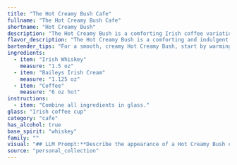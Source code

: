 ```yaml
---
title: "The Hot Creamy Bush Cafe"
fullname: "The Hot Creamy Bush Cafe"
shortname: "Hot Creamy Bush"
description: "The Hot Creamy Bush is a comforting Irish coffee variation, belonging to the Hot Toddy family.  Its origins likely lie in the cozy pubs of Ireland, where whiskey, cream, and coffee were readily available for a warming winter drink. "
flavor_description: "The Hot Creamy Bush is a comforting and indulgent cocktail. The Irish whiskey provides a smooth and warming base, while the Baileys Irish Cream adds a rich, creamy sweetness and hints of chocolate and vanilla. The coffee contributes a bold, bitter depth, balancing out the sweetness and creating a complex and satisfying flavor profile. This cocktail is best enjoyed on a chilly evening, when you're craving a warm and comforting drink. "
bartender_tips: "For a smooth, creamy Hot Creamy Bush, start by warming your Irish whiskey and coffee gently. Don't boil! Add Baileys last, stirring gently to avoid over-mixing and creating a foamy mess. Garnish with a sprinkle of cinnamon or nutmeg for a touch of warmth.  Enjoy! "
ingredients:
  - item: "Irish Whiskey"
    measure: "1.5 oz"
  - item: "Baileys Irish Cream"
    measure: "1.125 oz"
  - item: "Coffee"
    measure: "6 oz hot"
instructions:
  - item: "Combine all ingredients in glass."
glass: "Irish coffee cup"
category: "cafe"
has_alcohol: true
base_spirit: "whiskey"
family: ""
visual: "## LLM Prompt:**Describe the appearance of a Hot Creamy Bush cocktail, made with Irish whiskey, Baileys Irish Cream, and coffee. Focus on the following aspects:*** **Color:** What shades dominate the drink? Is it a uniform color or layered? Does it have any interesting hues or gradients?* **Texture:** Is it smooth and creamy? Are there any visible swirls or layers? * **Presentation:** How is the drink typically served? In a glass, mug, or other vessel?  Is there any garnish or additional element that adds visual interest?**Example response:**The Hot Creamy Bush presents a rich, inviting spectacle. Its core color is a deep, mahogany brown, the result of the Irish whiskey and coffee blending.  A layer of velvety, pale ivory Baileys Irish Cream crowns the top, adding a contrasting element and creating a subtle, two-toned effect. The cream might feature delicate swirls or patterns depending on the mixing technique. The cocktail is typically served in a warm, ceramic mug, adding a touch of rustic charm and enhancing the warmth of the beverage. A sprinkle of cocoa powder or a cinnamon stick garnish can further accentuate the drink's inviting aroma and appearance. "
source: "personal_collection"
---
```


